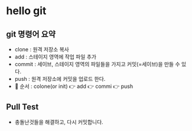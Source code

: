 # hello git

## git 명령어 요약

- clone : 원격 저장소 복사
- add : 스테이지 영역에 작업 파일 추가
- commit : 세이브, 스테이지 영역의 파일들을 가지고 커밋(=세이브)을 만들 수 있다.
- push : 원격 저장소에 커밋을 업로드 한다.
- 🔁 순서 : colone(or init) 👉 add 👉 commi 👉 push

## Pull Test

- 충돌난것들을 해결하고, 다시 커밋합니다.
